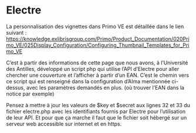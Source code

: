 # Electre
La personnalisation des vignettes dans Primo VE est détaillée dans le lien suivant : 
https://knowledge.exlibrisgroup.com/Primo/Product_Documentation/020Primo_VE/025Display_Configuration/Configuring_Thumbnail_Templates_for_Primo_VE

C’est à partir des informations de cette page que nous avons, à l’Université des Antilles, développé un script php qui utilise l’API d’Electre pour aller chercher une couverture et l’afficher à partir d’un EAN.
C’est le chemin vers ce script qui est renseigné dans la configuration d’Alma mentionnée ci-dessus, avec les paramètres demandés en plus. (où trouver l’EAN dans la notice par exemple)

Pensez à mettre à jour les valeurs de $key et $secret aux lignes 32 et 33 du fichier electre.php avec les identifiants fournis par Electre pour l’utilisation de leur API.
Et pour que ça marche il faut que le fichier soit hébergé sur un serveur web accessible sur internet et en https.

